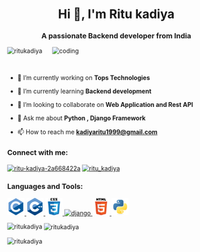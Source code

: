 
<h1 align="center">Hi 👋, I'm Ritu kadiya</h1>
<h3 align="center">A passionate Backend developer from India</h3>
<img align="right" alt="coding" width="400" src="https://media.tenor.com/QVC1Nmb9TwUAAAAC/coding.gif">

<p align="left"> <img src="https://komarev.com/ghpvc/?username=ritukadiya&label=Profile%20views&color=0e75b6&style=flat" alt="ritukadiya" /> </p>

<p align="left"> <a href="https://twitter.com/" target="blank"><img src="https://img.shields.io/twitter/follow/?logo=twitter&style=for-the-badge" alt="" /></a> </p>

- 🔭 I’m currently working on **Tops Technologies**

- 🌱 I’m currently learning **Backend development**

- 👯 I’m looking to collaborate on **Web Application and Rest API**

- 💬 Ask me about **Python , Django Framework**

- 📫 How to reach me **kadiyaritu1999@gmail.com**

<h3 align="left">Connect with me:</h3>
<p align="left">
<a href="https://linkedin.com/in/ritu-kadiya-2a668422a" target="blank"><img align="center" src="https://raw.githubusercontent.com/rahuldkjain/github-profile-readme-generator/master/src/images/icons/Social/linked-in-alt.svg" alt="ritu-kadiya-2a668422a" height="30" width="40" /></a>
<a href="https://instagram.com/ritu_kadiya" target="blank"><img align="center" src="https://raw.githubusercontent.com/rahuldkjain/github-profile-readme-generator/master/src/images/icons/Social/instagram.svg" alt="ritu_kadiya" height="30" width="40" /></a>
</p>

<h3 align="left">Languages and Tools:</h3>
<p align="left"> <a href="https://www.cprogramming.com/" target="_blank" rel="noreferrer"> <img src="https://raw.githubusercontent.com/devicons/devicon/master/icons/c/c-original.svg" alt="c" width="40" height="40"/> </a> <a href="https://www.w3schools.com/cpp/" target="_blank" rel="noreferrer"> <img src="https://raw.githubusercontent.com/devicons/devicon/master/icons/cplusplus/cplusplus-original.svg" alt="cplusplus" width="40" height="40"/> </a> <a href="https://www.w3schools.com/css/" target="_blank" rel="noreferrer"> <img src="https://raw.githubusercontent.com/devicons/devicon/master/icons/css3/css3-original-wordmark.svg" alt="css3" width="40" height="40"/> </a> <a href="https://www.djangoproject.com/" target="_blank" rel="noreferrer"> <img src="https://cdn.worldvectorlogo.com/logos/django.svg" alt="django" width="40" height="40"/> </a> <a href="https://www.w3.org/html/" target="_blank" rel="noreferrer"> <img src="https://raw.githubusercontent.com/devicons/devicon/master/icons/html5/html5-original-wordmark.svg" alt="html5" width="40" height="40"/> </a> <a href="https://www.python.org" target="_blank" rel="noreferrer"> <img src="https://raw.githubusercontent.com/devicons/devicon/master/icons/python/python-original.svg" alt="python" width="40" height="40"/> </a> </p>

<p><img align="left" src="https://github-readme-stats.vercel.app/api/top-langs?username=ritukadiya&show_icons=true&locale=en&layout=compact" alt="ritukadiya" /></p>

<p>&nbsp;<img align="center" src="https://github-readme-stats.vercel.app/api?username=ritukadiya&show_icons=true&locale=en" alt="ritukadiya" /></p>

<p><img align="center" src="https://github-readme-streak-stats.herokuapp.com/?user=ritukadiya&" alt="ritukadiya" /></p>
